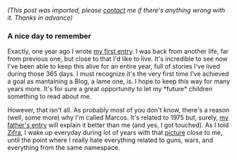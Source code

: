 *(This post was imported, please [contact](/#/contact) me if there's anything wrong with it. Thanks in advance)*

<div class="entry-body">
<h3>A nice day to remember</h3>
<p>
	Exactly, one year ago I wrote <a href="/Blog/Archives/2006-April.html#Tuesday%2c+April+25%2c+2006">my first entry</a>. I was back from another life, far from previous one, but close to that I'd like to live. It's incredible to see now I've been able to keep this alive for an entire year, full of stories I've lived during those 365 days. I must recognize it's the very first time I've achieved a goal as mantaining a Blog, a lame one, is. I hope to keep this way for many years more. It's for sure a great opportunity to let my *future* children something to read about me.
</p>
<p>
	However, that isn't all. As probably most of you don't know, there's a reason (well, some more) why I'm called Marcos. It's related to 1975 but, surely, <a href="http://www.joseantoniocobena.com/?p=228">my father's entry</a> will explain it better than me (and yes, I got touched). As I told <a href="http://zifra.blogalia.com/historias/48915">Zifra</a>, I wake up everyday during lot of years with that <a href="http://en.wikipedia.org/wiki/Image:Menino.gif">picture</a> close to me, until the point where I really hate everything related to guns, wars, and everything from the same namespace.
</p>
</div>
